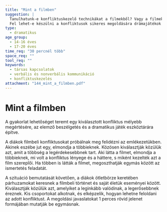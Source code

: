 ```yaml
---
title: "Mint a filmben"
suggestion: | 
  Tanulhatunk-e konfliktuskezelő technikákat a filmekből? Vagy a filmek lényege a szórakoztatás, és nem kell mindig mindent „tananyagnak” tekinteni? 
  Fel lehet-e készülni a konfliktusok sikeres megoldására drámajátékok keretében? Vagy nem, mert az élet az nem játék?
type:
  - dramatikus
age_group:
  - 14-16 éves
  - 17-20 éves
time_req: "30 percnél több"
space_req: ""
tool_req: ""
keywords: 
  - társas kapcsolatok
  - verbális és nonverbális kommunikáció
  - konfliktuskezelés
attachment: "144_mint_a_filmben.pdf"
---
```


# Mint a filmben

A gyakorlat lehetőséget teremt egy kiválasztott konfliktus mélyebb megértésére, az elemző beszélgetés és a dramatikus játék eszköztárára építve.

A diákok filmbeli konfliktusokat próbálnak meg felidézni az emlékezetükben. Akinek eszébe jut egy, elmondja a többieknek. Közösen kiválasztják közülük azt, amit a többség a legérdekesebbnek tart. Aki látta a filmet, elmondja a többieknek, mi volt a konfliktus lényege és a háttere, s miként kezelték azt a film szereplői. Ha többen is látták a filmet, megoszthatják egymás között az ismertetés feladatát.

A szituáció bemutatását követően, a diákok ötletbörze keretében párhuzamokat keresnek a filmbeli történet és saját életük eseményei között. Kiválasztják közülük azt, amelyiket a leginkább valódinak, a legerősebbnek éreznek. Kis csoportokat alkotnak, és elképzelik, hogyan lehetne feloldani az adott konfliktust. A megoldási javaslatokat 1 perces rövid jelenet formájában mutatják be egymásnak.
  
  
